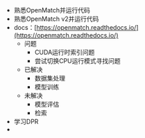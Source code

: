 
- 熟悉OpenMatch并运行代码
- 熟悉OpenMatch v2并运行代码
- docs：[https://openmatch.readthedocs.io/](https://openmatch.readthedocs.io/)
	- 问题
		- CUDA运行时索引问题
		- 尝试切换CPU运行模式寻找问题
	- 已解决
		- 数据集处理
		- 模型训练
	- 未解决
		- 模型评估
		- 检索
- 学习DPR
- 
